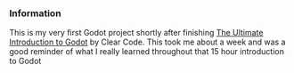 ### Information
This is my very first Godot project shortly after finishing [The Ultimate Introduction to Godot](https://www.youtube.com/watch?v=nAh_Kx5Zh5Q)  by Clear Code.
This took me about a week and was a good reminder of what I really learned throughout that 15 hour introduction to Godot
